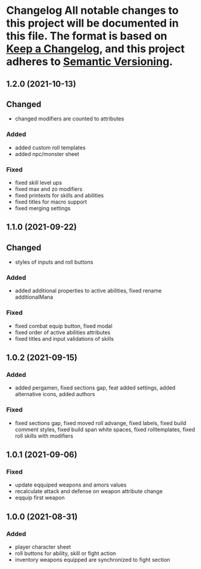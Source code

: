 # Changelog All notable changes to this project will be documented in this file. The format is based on [Keep a Changelog](https://keepachangelog.com/en/1.0.0/), and this project adheres to [Semantic Versioning](https://semver.org/spec/v2.0.0.html).

## 1.2.0 (2021-10-13)

## Changed
* changed modifiers are counted to attributes

### Added

* added custom roll templates
* added npc/monster sheet

### Fixed

* fixed skill level ups
* fixed max and zo modifiers
* fixed printexts for skills and abilities
* fixed titles for macro support
* fixed merging settings

## 1.1.0 (2021-09-22)
## Changed

* styles of inputs and roll buttons

### Added

* added additional properties to active abilities, fixed rename additionalMana

### Fixed

* fixed combat equip button, fixed modal
* fixed order of active abilities attributes
* fixed titles and input validations of skills

## 1.0.2 (2021-09-15)

### Added

* added pergamen, fixed sections gap, feat added settings, added alternative icons, added authors

### Fixed

* fixed sections gap, fixed moved roll advange, fixed labels, fixed build comment styles, fixed build span white spaces, fixed rolltemplates, fixed roll skills with modifiers


## 1.0.1 (2021-09-06)

### Fixed

* update eqquiped weapons and amors values
* recalculate attack and defense on weapon attribute change
* eqquip first weapon


## 1.0.0 (2021-08-31)

### Added

* player character sheet
* roll buttons for ability, skill or fight action
* inventory weapons equipped are synchronized to fight section